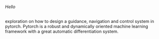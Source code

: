 ###### Hello
exploration on how to design a guidance, navigation and control system in pytorch.
Pytorch is a robust and dynamically oriented machine learning framework with a great automatic differentiation system.

